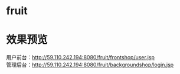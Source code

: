 # fruit
# 效果预览
用户前台：http://59.110.242.194:8080/fruit/frontshop/user.jsp  
管理后台：http://59.110.242.194:8080/fruit/backgroundshop/login.jsp
